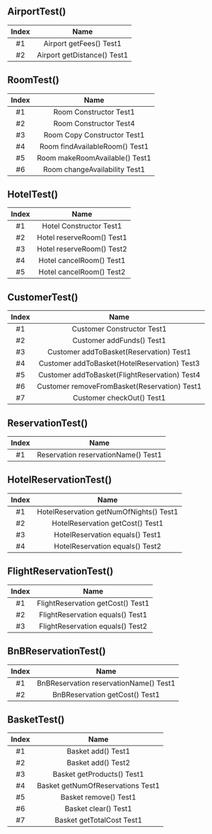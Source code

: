 ## AirportTest()

| Index | Name | 
| :---: | :---: |
| #1 | Airport getFees() Test1 | 
| #2 | Airport getDistance() Test1 | 

## RoomTest()

| Index | Name | 
| :---: | :---: |
| #1 | Room Constructor Test1 |
| #2 | Room Constructor Test4 | 
| #3 | Room Copy Constructor Test1 |
| #4 | Room findAvailableRoom() Test1 | 
| #5 | Room makeRoomAvailable() Test1 | 
| #6 | Room changeAvailability Test1| 


## HotelTest()

| Index | Name |
| :---: | :---: | 
| #1 | Hotel Constructor Test1 |
| #2 | Hotel reserveRoom() Test1 | 
| #3 | Hotel reserveRoom() Test2 | 
| #4 | Hotel cancelRoom() Test1 | 
| #5 | Hotel cancelRoom() Test2 | 

## CustomerTest()

| Index | Name |
| :---: | :---: | 
| #1 | Customer Constructor Test1 |
| #2 | Customer addFunds() Test1 | 
| #3 | Customer addToBasket(Reservation) Test1 | 
| #4 | Customer addToBasket(HotelReservation) Test3 | 
| #5 | Customer addToBasket(FlightReservation) Test4 | 
| #6 | Customer removeFromBasket(Reservation) Test1 | 
| #7 | Customer checkOut() Test1 | 

## ReservationTest()

| Index | Name |
| :---: | :---: | 
| #1 | Reservation reservationName() Test1 |

## HotelReservationTest()

| Index | Name |
| :---: | :---: | 
| #1 | HotelReservation getNumOfNights() Test1 |
| #2 | HotelReservation getCost() Test1 | 
| #3 | HotelReservation equals() Test1 | 
| #4 | HotelReservation equals() Test2 | 

## FlightReservationTest()

| Index | Name |
| :---: | :---: | 
| #1 | FlightReservation getCost() Test1 |
| #2 | FlightReservation equals() Test1 | 
| #3 | FlightReservation equals() Test2 | 

## BnBReservationTest()

| Index | Name |
| :---: | :---: | 
| #1 | BnBReservation reservationName() Test1 |
| #2 | BnBReservation getCost() Test1 | 

## BasketTest()

| Index | Name |
| :---: | :---: | 
| #1 | Basket add() Test1 |
| #2 | Basket add() Test2 | 
| #3 | Basket getProducts() Test1 | 
| #4 | Basket getNumOfReservations Test1 | 
| #5 | Basket remove() Test1 | 
| #6 | Basket clear() Test1 | 
| #7 | Basket getTotalCost Test1 | 

